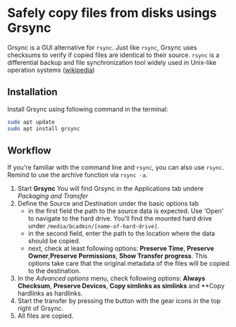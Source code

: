 # Safely copy files from disks usings Grsync

Grsync is a GUI alternative for `rsync`. Just like `rsync`, Grsync uses checksums to verify if copied files are identical to their source. `rsync` is a differential backup and file synchronization tool widely used in Unix-like operation systems ([wikipedia](https://en.wikipedia.org/wiki/Grsync))

## Installation

Install Grsync using following command in the terminal:

```bash
sudo apt update
sudo apt install grsync
```

## Workflow

If you're familiar with the command line and `rsync`, you can also use `rsync`. Remind to use the archive function via `rsync -a`.

1. Start **Grsync** You will find Grsync in the Applications tab undere _Packaging and Transfer_
2. Define the Source and Destination under the basic options tab
   - in the first field the path to the source data is expected. Use 'Open' to navigate to the hard drive. You'll find the mounted hard drive under `/media/bcadmin/[name-of-hard-drive]`.
   - in the second field, enter the path to the location where the data should be copied.
   - next, check at least following options: **Preserve Time**, **Preserve Owner**,**Preserve Permissions**, **Show Transfer progress**. This options take care that the original metadata of the files will be copied to the destination.
3. In the _Advanced options_ menu, check following options: **Always Checksum**, **Preserve Devices**, **Copy simlinks as simlinks** and **Copy hardlinks as hardlinks.
4. Start the transfer by pressing the button with the gear icons in the top right of Grsync.
5. All files are copied.
